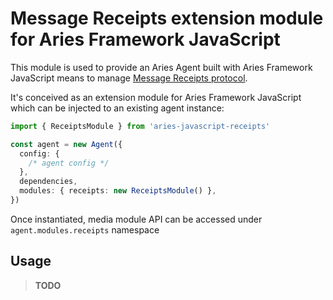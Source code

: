 # Message Receipts extension module for Aries Framework JavaScript

This module is used to provide an Aries Agent built with Aries Framework JavaScript means to manage [Message Receipts protocol](https://github.com/genaris/didcomm.org/tree/feat/receipts/site/content/protocols/receipts/1.0).

It's conceived as an extension module for Aries Framework JavaScript which can be injected to an existing agent instance:

```ts
import { ReceiptsModule } from 'aries-javascript-receipts'

const agent = new Agent({
  config: {
    /* agent config */
  },
  dependencies,
  modules: { receipts: new ReceiptsModule() },
})
```

Once instantiated, media module API can be accessed under `agent.modules.receipts` namespace

## Usage

> **TODO**
